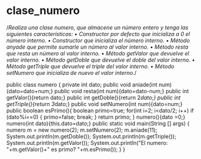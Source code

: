 # clase_numero
/*Realiza una clase numero, que almacene un número entero y tenga las siguientes características: • Constructor por defecto que inicializa a 0 el número interno. • Constructor que inicializa el número interno. • Método anyade que permite sumarle un número al valor interno. • Método resta que resta un número al valor interno. • Método getValor que devuelve el valor interno. • Método getDoble que devuelve el doble del valor interno. • Método getTriple que devuelve el triple del valor interno. • Método setNumero que inicializa de nuevo el valor interno.*/

public class numero
{
      private int dato;
      public void aniade(int num){dato=dato+num;}
      public void resta(int num){dato=dato-num;}
      public int getValor(){return dato;}
      public int getDoble(){return 2*dato;}
      public int getTriple(){return 3*dato;}
      public void setNumero(int num){dato=num;}
      public boolean esPrimo(){
      boolean primo=true;
        for(int i=2; i<dato/2; i++)
          if (dato%i==0) {
          primo=false;
          break;
          }
          return primo;
        }
      numero(){dato =0;}
      numero(int dato){this.dato=dato;}
      public static void main(String [] args)
    {
    numero m = new numero(2);
    m.setNumero(2);
    m.aniade(11);
    System.out.println(m.getDoble());
    System.out.println(m.getTriple());
    System.out.println(m.getValor());
    System.out.println("El numero: "+m.getValor()+" es primo?
    "+m.esPrimo());
    }
}
